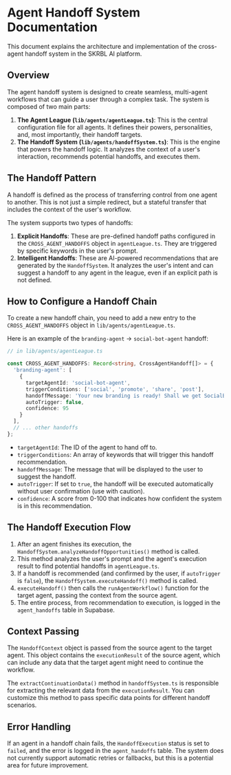 # Agent Handoff System Documentation

This document explains the architecture and implementation of the cross-agent handoff system in the SKRBL AI platform.

## Overview

The agent handoff system is designed to create seamless, multi-agent workflows that can guide a user through a complex task. The system is composed of two main parts:

1.  **The Agent League (`lib/agents/agentLeague.ts`)**: This is the central configuration file for all agents. It defines their powers, personalities, and, most importantly, their handoff targets.
2.  **The Handoff System (`lib/agents/handoffSystem.ts`)**: This is the engine that powers the handoff logic. It analyzes the context of a user's interaction, recommends potential handoffs, and executes them.

## The Handoff Pattern

A handoff is defined as the process of transferring control from one agent to another. This is not just a simple redirect, but a stateful transfer that includes the context of the user's workflow.

The system supports two types of handoffs:

1.  **Explicit Handoffs**: These are pre-defined handoff paths configured in the `CROSS_AGENT_HANDOFFS` object in `agentLeague.ts`. They are triggered by specific keywords in the user's prompt.
2.  **Intelligent Handoffs**: These are AI-powered recommendations that are generated by the `HandoffSystem`. It analyzes the user's intent and can suggest a handoff to any agent in the league, even if an explicit path is not defined.

## How to Configure a Handoff Chain

To create a new handoff chain, you need to add a new entry to the `CROSS_AGENT_HANDOFFS` object in `lib/agents/agentLeague.ts`.

Here is an example of the `branding-agent` -> `social-bot-agent` handoff:

```typescript
// in lib/agents/agentLeague.ts

const CROSS_AGENT_HANDOFFS: Record<string, CrossAgentHandoff[]> = {
  'branding-agent': [
    {
      targetAgentId: 'social-bot-agent',
      triggerConditions: ['social', 'promote', 'share', 'post'],
      handoffMessage: 'Your new branding is ready! Shall we get SocialBot to create a social media campaign to show it off?',
      autoTrigger: false,
      confidence: 95
    }
  ],
  // ... other handoffs
};
```

*   `targetAgentId`: The ID of the agent to hand off to.
*   `triggerConditions`: An array of keywords that will trigger this handoff recommendation.
*   `handoffMessage`: The message that will be displayed to the user to suggest the handoff.
*   `autoTrigger`: If set to `true`, the handoff will be executed automatically without user confirmation (use with caution).
*   `confidence`: A score from 0-100 that indicates how confident the system is in this recommendation.

## The Handoff Execution Flow

1.  After an agent finishes its execution, the `HandoffSystem.analyzeHandoffOpportunities()` method is called.
2.  This method analyzes the user's prompt and the agent's execution result to find potential handoffs in `agentLeague.ts`.
3.  If a handoff is recommended (and confirmed by the user, if `autoTrigger` is `false`), the `HandoffSystem.executeHandoff()` method is called.
4.  `executeHandoff()` then calls the `runAgentWorkflow()` function for the target agent, passing the context from the source agent.
5.  The entire process, from recommendation to execution, is logged in the `agent_handoffs` table in Supabase.

## Context Passing

The `HandoffContext` object is passed from the source agent to the target agent. This object contains the `executionResult` of the source agent, which can include any data that the target agent might need to continue the workflow.

The `extractContinuationData()` method in `handoffSystem.ts` is responsible for extracting the relevant data from the `executionResult`. You can customize this method to pass specific data points for different handoff scenarios.

## Error Handling

If an agent in a handoff chain fails, the `HandoffExecution` status is set to `failed`, and the error is logged in the `agent_handoffs` table. The system does not currently support automatic retries or fallbacks, but this is a potential area for future improvement. 